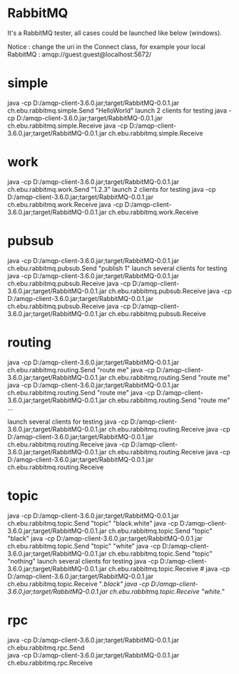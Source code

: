 # RabbitMQ
It's a RabbitMQ tester, all cases could be launched like below (windows).

Notice : change the uri in the Connect class, for example your local RabbitMQ : amqp://guest:guest@localhost:5672/

# simple
 java -cp D:/amqp-client-3.6.0.jar;target/RabbitMQ-0.0.1.jar ch.ebu.rabbitmq.simple.Send  "HelloWorld"
launch 2 clients for testing
 java -cp D:/amqp-client-3.6.0.jar;target/RabbitMQ-0.0.1.jar ch.ebu.rabbitmq.simple.Receive 
 java -cp D:/amqp-client-3.6.0.jar;target/RabbitMQ-0.0.1.jar ch.ebu.rabbitmq.simple.Receive 
 
# work
 java -cp D:/amqp-client-3.6.0.jar;target/RabbitMQ-0.0.1.jar ch.ebu.rabbitmq.work.Send "1.2.3"
launch 2 clients for testing
 java -cp D:/amqp-client-3.6.0.jar;target/RabbitMQ-0.0.1.jar ch.ebu.rabbitmq.work.Receive 
 java -cp D:/amqp-client-3.6.0.jar;target/RabbitMQ-0.0.1.jar ch.ebu.rabbitmq.work.Receive 
 
# pubsub
 java -cp D:/amqp-client-3.6.0.jar;target/RabbitMQ-0.0.1.jar ch.ebu.rabbitmq.pubsub.Send  "publish 1"
launch several clients for testing
 java -cp D:/amqp-client-3.6.0.jar;target/RabbitMQ-0.0.1.jar ch.ebu.rabbitmq.pubsub.Receive 
 java -cp D:/amqp-client-3.6.0.jar;target/RabbitMQ-0.0.1.jar ch.ebu.rabbitmq.pubsub.Receive 
 java -cp D:/amqp-client-3.6.0.jar;target/RabbitMQ-0.0.1.jar ch.ebu.rabbitmq.pubsub.Receive 
 java -cp D:/amqp-client-3.6.0.jar;target/RabbitMQ-0.0.1.jar ch.ebu.rabbitmq.pubsub.Receive 

# routing
 java -cp D:/amqp-client-3.6.0.jar;target/RabbitMQ-0.0.1.jar ch.ebu.rabbitmq.routing.Send  "route me"
 java -cp D:/amqp-client-3.6.0.jar;target/RabbitMQ-0.0.1.jar ch.ebu.rabbitmq.routing.Send  "route me"
 java -cp D:/amqp-client-3.6.0.jar;target/RabbitMQ-0.0.1.jar ch.ebu.rabbitmq.routing.Send  "route me"
 java -cp D:/amqp-client-3.6.0.jar;target/RabbitMQ-0.0.1.jar ch.ebu.rabbitmq.routing.Send  "route me"
 ...
 
launch several clients for testing
 java -cp D:/amqp-client-3.6.0.jar;target/RabbitMQ-0.0.1.jar ch.ebu.rabbitmq.routing.Receive 
 java -cp D:/amqp-client-3.6.0.jar;target/RabbitMQ-0.0.1.jar ch.ebu.rabbitmq.routing.Receive 
 java -cp D:/amqp-client-3.6.0.jar;target/RabbitMQ-0.0.1.jar ch.ebu.rabbitmq.routing.Receive 
 java -cp D:/amqp-client-3.6.0.jar;target/RabbitMQ-0.0.1.jar ch.ebu.rabbitmq.routing.Receive 
 
# topic
 java -cp D:/amqp-client-3.6.0.jar;target/RabbitMQ-0.0.1.jar ch.ebu.rabbitmq.topic.Send  "topic" "black.white"
 java -cp D:/amqp-client-3.6.0.jar;target/RabbitMQ-0.0.1.jar ch.ebu.rabbitmq.topic.Send  "topic" "black"
 java -cp D:/amqp-client-3.6.0.jar;target/RabbitMQ-0.0.1.jar ch.ebu.rabbitmq.topic.Send  "topic" "white"
 java -cp D:/amqp-client-3.6.0.jar;target/RabbitMQ-0.0.1.jar ch.ebu.rabbitmq.topic.Send  "topic" "nothing"
launch several clients for testing
 java -cp D:/amqp-client-3.6.0.jar;target/RabbitMQ-0.0.1.jar ch.ebu.rabbitmq.topic.Receive #
 java -cp D:/amqp-client-3.6.0.jar;target/RabbitMQ-0.0.1.jar ch.ebu.rabbitmq.topic.Receive "*.black"
 java -cp D:/amqp-client-3.6.0.jar;target/RabbitMQ-0.0.1.jar ch.ebu.rabbitmq.topic.Receive "white.*"

# rpc
 java -cp D:/amqp-client-3.6.0.jar;target/RabbitMQ-0.0.1.jar ch.ebu.rabbitmq.rpc.Send  
 java -cp D:/amqp-client-3.6.0.jar;target/RabbitMQ-0.0.1.jar ch.ebu.rabbitmq.rpc.Receive 
 

